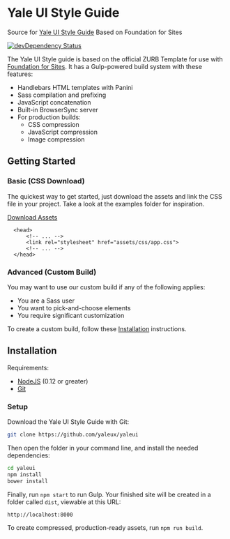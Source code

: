 # Yale UI Style Guide
Source for [Yale UI Style Guide](https://yaleux.github.io/yaleui/)
Based on Foundation for Sites

[![devDependency Status](https://david-dm.org/zurb/foundation-zurb-template/dev-status.svg)](https://david-dm.org/zurb/foundation-zurb-template#info=devDependencies)

The Yale UI Style guide is based on the official ZURB Template for use with [Foundation for Sites](http://foundation.zurb.com/sites). It has a Gulp-powered build system with these features:

- Handlebars HTML templates with Panini
- Sass compilation and prefixing
- JavaScript concatenation
- Built-in BrowserSync server
- For production builds:
  - CSS compression
  - JavaScript compression
  - Image compression


## Getting Started

### Basic (CSS Download)

The quickest way to get started, just download the assets and link the CSS file in your project. Take a look at the examples folder for inspiration.

[Download Assets](https://yaleux.github.io/yaleui/YaleUI.zip)

```
  <head>
      <!-- ... -->
      <link rel="stylesheet" href="assets/css/app.css">
      <!-- ... -->
  </head>
```

### Advanced (Custom Build)

You may want to use our custom build if any of the following applies:

* You are a Sass user
* You want to pick-and-choose elements
* You require significant customization


To create a custom build, follow these [Installation]() instructions.


## Installation


Requirements:

- [NodeJS](https://nodejs.org/en/) (0.12 or greater)
- [Git](https://git-scm.com/)

###  Setup

Download the Yale UI Style Guide with Git:


```bash
git clone https://github.com/yaleux/yaleui
```

Then open the folder in your command line, and install the needed dependencies:

```bash
cd yaleui
npm install
bower install
```

Finally, run `npm start` to run Gulp. Your finished site will be created in a folder called `dist`, viewable at this URL:

```
http://localhost:8000
```

To create compressed, production-ready assets, run `npm run build`.
